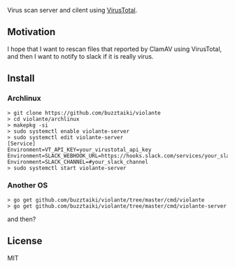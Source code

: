 Virus scan server and cilent using [VirusTotal](https://www.virustotal.com).

## Motivation

I hope that I want to rescan files that reported by ClamAV using VirusTotal, and then I want to notify to slack if it is really virus.


## Install

### Archlinux

```console
> git clone https://github.com/buzztaiki/violante
> cd violante/archlinux
> makepkg -si
> sudo systemctl enable violante-server
> sudo systemctl edit violante-server
[Service]
Environment=VT_API_KEY=your_virustotal_api_key
Environment=SLACK_WEBHOOK_URL=https://hooks.slack.com/services/your_slack_webhook
Environment=SLACK_CHANNEL=#your_slack_channel
> sudo systemctl start violante-server
```

### Another OS

```
> go get github.com/buzztaiki/violante/tree/master/cmd/violante
> go get github.com/buzztaiki/violante/tree/master/cmd/violante-server
```

and then?


## License
MIT
